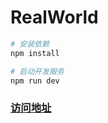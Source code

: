 # RealWorld

```sh
# 安装依赖
npm install

# 启动开发服务
npm run dev
```

### [访问地址](http://122.51.162.206:3000/)
